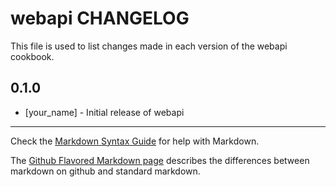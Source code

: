 webapi CHANGELOG
================

This file is used to list changes made in each version of the webapi cookbook.

0.1.0
-----
- [your_name] - Initial release of webapi

- - -
Check the [Markdown Syntax Guide](http://daringfireball.net/projects/markdown/syntax) for help with Markdown.

The [Github Flavored Markdown page](http://github.github.com/github-flavored-markdown/) describes the differences between markdown on github and standard markdown.
